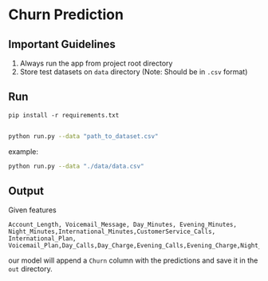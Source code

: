 # Churn Prediction

## Important Guidelines

1. Always run the app from project root directory
2. Store test datasets on `data` directory (Note: Should be in `.csv` format)

## Run

```
pip install -r requirements.txt
```

```bash

python run.py --data "path_to_dataset.csv"
```

example:

```bash
python run.py --data "./data/data.csv"
```

## Output

Given features

```
Account_Length, Voicemail_Message, Day_Minutes, Evening_Minutes, Night_Minutes,International_Minutes,CustomerService_Calls, International_Plan, Voicemail_Plan,Day_Calls,Day_Charge,Evening_Calls,Evening_Charge,Night_Calls,Night_Charge,International_Calls,International_Charge,State,Area_Code,Phone

```

our model will append a `Churn` column with the predictions and save it in the `out` directory.
